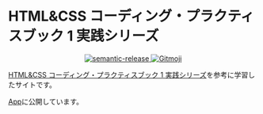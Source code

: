 # HTML&CSS コーディング・プラクティスブック 1 実践シリーズ

<p align="center">
  <a href="https://semantic-release.gitbook.io/semantic-release/">
    <img alt="semantic-release" src="https://img.shields.io/badge/%20%20%F0%9F%93%A6%F0%9F%9A%80-semantic--release-e10079.svg">
  </a>
  <a href="https://gitmoji.dev">
    <img src="https://img.shields.io/badge/gitmoji-%20😜%20😍-FFDD67.svg?style=flat-square" alt="Gitmoji">
  </a>
</p>

[HTML&CSS コーディング・プラクティスブック 1 実践シリーズ](https://www.amazon.co.jp/HTML-CSS-%E3%82%B3%E3%83%BC%E3%83%87%E3%82%A3%E3%83%B3%E3%82%B0%E3%83%BB%E3%83%97%E3%83%A9%E3%82%AF%E3%83%86%E3%82%A3%E3%82%B9%E3%83%96%E3%83%83%E3%82%AF-1-%E5%AE%9F%E8%B7%B5%E3%82%B7%E3%83%AA%E3%83%BC%E3%82%BA-ebook/dp/B083W12N4X/ref=sr_1_16?__mk_ja_JP=%E3%82%AB%E3%82%BF%E3%82%AB%E3%83%8A&crid=3MV18A6VZNS3B&keywords=css&qid=1650441549&sprefix=css%2Caps%2C173&sr=8-16)を参考に学習したサイトです。

[App](https://markup-2-1afpoo1fp-akira-toriyama.vercel.app/)に公開しています。
